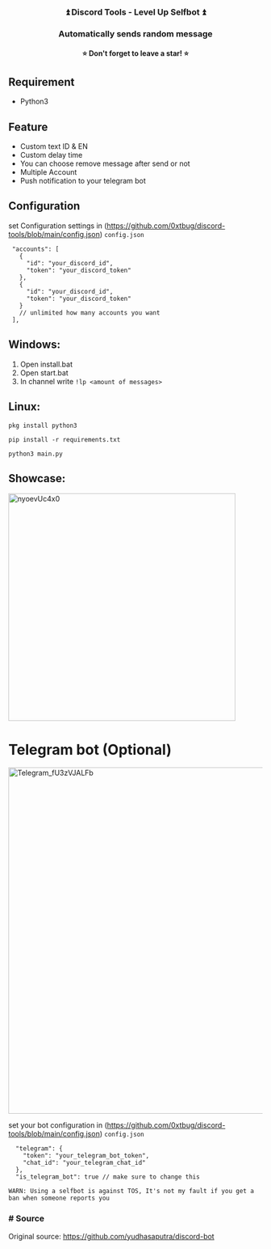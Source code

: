 <div align="center">
  <h3>⏫ Discord Tools - Level Up Selfbot ⏫</h3>
 </div>
<h3 align="center">Automatically sends random message</h3>
<h4 align="center">⭐ Don't forget to leave a star! ⭐</h4>

## Requirement
* Python3

## Feature
* Custom text ID & EN
* Custom delay time
* You can choose remove message after send or not
* Multiple Account
* Push notification to your telegram bot

## Configuration
set Configuration settings in (https://github.com/0xtbug/discord-tools/blob/main/config.json) `config.json`
   ```
    "accounts": [
      {
        "id": "your_discord_id",
        "token": "your_discord_token"
      },
      {
        "id": "your_discord_id",
        "token": "your_discord_token"
      }
      // unlimited how many accounts you want
    ],
   ```

## Windows:
1. Open install.bat
2. Open start.bat
3. In channel write `!lp <amount of messages>`

## Linux:
~~~
pkg install python3
~~~

~~~
pip install -r requirements.txt 
~~~

~~~
python3 main.py
~~~

## Showcase:

<img width="450" alt="nyoevUc4x0" src="https://github.com/0xtbug/discord-tools/assets/54710482/90eae473-e143-4ebc-9b68-6f1fa5e39abd">

# Telegram bot (Optional)
<img width="685" alt="Telegram_fU3zVJALFb" src="https://github.com/0xtbug/discord-tools/assets/54710482/80288a55-6456-4215-9cf3-8e2d4d765a19">

set your bot configuration in (https://github.com/0xtbug/discord-tools/blob/main/config.json) `config.json`

```
  "telegram": {
    "token": "your_telegram_bot_token",
    "chat_id": "your_telegram_chat_id"
  },
  "is_telegram_bot": true // make sure to change this
```


`WARN: Using a selfbot is against TOS, It's not my fault if you get a ban when someone reports you`

### # Source
Original source: https://github.com/yudhasaputra/discord-bot
